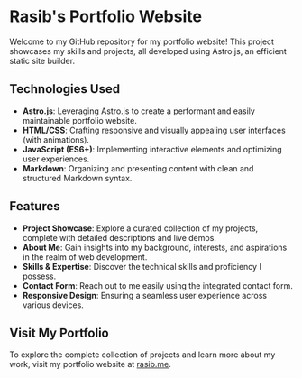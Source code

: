 # Rasib's Portfolio Website

Welcome to my GitHub repository for my portfolio website! This project showcases my skills and projects, all developed using Astro.js, an efficient static site builder.

## Technologies Used

- **Astro.js**: Leveraging Astro.js to create a performant and easily maintainable portfolio website.
- **HTML/CSS**: Crafting responsive and visually appealing user interfaces (with animations).
- **JavaScript (ES6+)**: Implementing interactive elements and optimizing user experiences.
- **Markdown**: Organizing and presenting content with clean and structured Markdown syntax.

## Features

- **Project Showcase**: Explore a curated collection of my projects, complete with detailed descriptions and live demos.
- **About Me**: Gain insights into my background, interests, and aspirations in the realm of web development.
- **Skills & Expertise**: Discover the technical skills and proficiency I possess.
- **Contact Form**: Reach out to me easily using the integrated contact form.
- **Responsive Design**: Ensuring a seamless user experience across various devices.


## Visit My Portfolio

To explore the complete collection of projects and learn more about my work, visit my portfolio website at [rasib.me](https://old.rasib.me).

